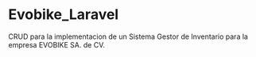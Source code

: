 # Evobike_Laravel
CRUD para la implementacion de un Sistema Gestor de Inventario para la empresa EVOBIKE SA. de CV.
